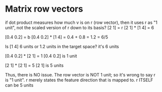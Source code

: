 # Matrix row vectors

if dot product measures how much v is on r (row vector), then it uses r as "1 unit", not the scaled version of r down to its basis?
[2 1] = r
[2 1] * [1 4] = 6

[0.4 0.2] = b
[0.4 0.2] * [1 4] = 0.4 + 0.8 = 1.2 = 6/5

Is [1 4] 6 units or 1.2 units in the target space?
it's 6 units

[0.4 0.2] * [2 1] = 1
[0.4 0.2] is 1 unit

[2 1] * [2 1] = 5
[2 1] is 5 units

Thus, there is NO issue. The row vector is NOT 1 unit; so it's wrong to say r is "1 unit". r merely states the feature direction that is mapped to. r ITSELF can be 5 units